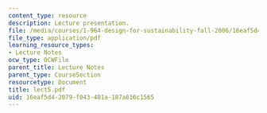 ```yaml
---
content_type: resource
description: Lecture presentation.
file: /media/courses/1-964-design-for-sustainability-fall-2006/16eaf5d42079f043401a187a616c1565_lect5.pdf
file_type: application/pdf
learning_resource_types:
- Lecture Notes
ocw_type: OCWFile
parent_title: Lecture Notes
parent_type: CourseSection
resourcetype: Document
title: lect5.pdf
uid: 16eaf5d4-2079-f043-401a-187a616c1565
---
```

